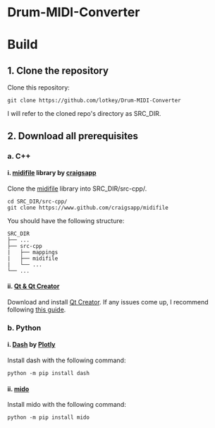 # Drum-MIDI-Converter

# Build

## 1. Clone the repository

Clone this repository:

```git clone https://github.com/lotkey/Drum-MIDI-Converter```

I will refer to the cloned repo's directory as SRC_DIR.

## 2. Download all prerequisites

### a. C++

#### i. [midifile](https://www.github.com/craigsapp/midifile) library by [craigsapp](https://www.github.com/craigsapp)

Clone the [midifile](https://www.github.com/craigsapp/midifile) library into SRC_DIR/src-cpp/.

```
cd SRC_DIR/src-cpp/
git clone https://www.github.com/craigsapp/midifile
```

You should have the following structure:  
```
SRC_DIR  
├── ...  
├── src-cpp  
|   ├── mappings  
|   ├── midifile  
|   └── ...  
└── ...  
```

#### ii. [Qt & Qt Creator](https://www.qt.io/product/development-tools)

Download and install [Qt Creator](https://www.qt.io/product/development-tools). If any issues come up, I recommend following [this guide](https://www.youtube.com/watch?v=H2ud-ATLIdI).

### b. Python

#### i. [Dash](https://plotly.com/dash/) by [Plotly](https://plotly.com)

Install dash with the following command:
```
python -m pip install dash
```

#### ii. [mido](https://github.com/mido/mido)

Install mido with the following command:
```
python -m pip install mido
```